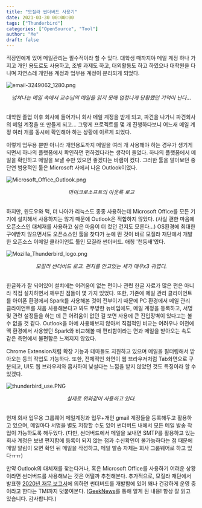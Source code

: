 ```yaml
---
title: "모질라 썬더버드 사용기"
date: 2021-03-30 00:00:00
tags: ["Thunderbird"]
categories: ["OpenSource", "Tool"]
author: "Me"
draft: false
---
```




직장인에게 있어 메일관리는 필수적이라 할 수 있다. 대학생 때까지야 메일 계정 하나 가지고 개인 용도로도 사용하고, 조별 과제도 하고, 대외활동도 하고 하였으나 대학원을 다니며 자연스레 개인용 계정과 업무용 계정이 분리되게 되었다.



![email-3249062_1280.png](/img/2021-03-30-mozilla-thunderbird_email-3249062_1280.png)

<center><I>넘쳐나는 메일 속에서 교수님의 메일을 읽지 못해 엄청나게 당황했던 기억이 난다...</I></center><br>



대학원 졸업 이후 회사에 들어가니 회사 메일 계정을 받게 되고, 파견을 나가니 파견회사의 메일 계정을 또 만들게 되고... 그렇게 프로젝트를 몇 개 진행하다보니 어느새 메일 계정 여러 개를 동시에 확인해야 하는 상황에 이르게 되었다.



이렇게 업무용 뿐만 아니라 개인용도까지 메일을 여러 개 사용해야 하는 경우가 생기게 되면서 하나의 플랫폼에서 확인하면 편하겠다라는 생각이 들었다. 하나의 플랫폼에서 메일을 확인하고 메일을 보낼 수만 있으면 좋겠다는 바램이 컸다. 그러한 툴을 알아보던 중 단연 범용적인 툴은 Microsoft 사에서 나온 Outlook이었다.



![Microsoft_Office_Outlook.png](/img/2021-03-30-mozilla-thunderbird_Microsoft_Office_Outlook.png)

<center><I>마이크로소프트의 아웃룩 로고</I></center><br>





하지만, 윈도우와 맥, 더 나아가 리눅스도 종종 사용하는데 Microsoft Office를 모든 기기에 설치해서 사용하지는 않기 때문에 Outlook은 적합하지 않았다. (사실 괜한 마음에 오픈소스인 대체재를 사용하고 싶은 마음이 더 컸던 건지도 모른다...) OS환경에 최대한 구애받지 않으면서도 오픈소스인 툴을 찾다가 눈에 띈 것이 바로 모질라 재단에서 개발한 오픈소스 이메일 클라이언트 툴인 모질라 썬더버드. 애칭 '천둥새'였다.



![Mozilla_Thunderbird_logo.png](/img/2021-03-30-mozilla-thunderbird_Mozilla_Thunderbird_logo.png)

<center><I>모질라 썬더버드 로고. 편지를 안고있는 새가 매우x3 귀엽다.</I></center><br>



한글화가 잘 되어있어 설치에는 어려움이 없는 편이나 관련 한글 자료가 많은 편은 아니라 직접 설치하면서 깨우친 점들이 몇 가지 있었다. 또한, 기존에 메일 관리 클라이언트를 아이폰 환경에서 Spark를 사용해본 것이 전부이기 때문에 PC 환경에서 메일 관리 클라이언트를 처음 사용해본다고 봐도 무방한 뉴비임에도, 메일 계정을 등록하고, 서명 및 관련 설정들을 하는 데 큰 어려움이 없던 걸 보면 사용에 큰 진입장벽이 있다고는 볼 수 없을 것 같다. Outlook을 아예 사용해보지 않아서 직접적인 비교는 어려우나 이전에 맥 환경에서 사용했던 Spark와 비교해볼 때 편리함이라는 면과 메일을 받아오는 속도 같은 측면에서 불편함은 느껴지지 않았다.

Chrome Extension처럼 확장 기능과 테마들도 지원하고 있으며 메일을 필터링해서 받아오는 등의 작업도 가능하다. 또한, 전체적인 화면이 웹 브라우저처럼 Tab화면으로 구분되고, UI도 웹 브라우저와 흡사하여 낯설다는 느낌을 받지 않았던 것도 특징이라 할 수 있겠다.



![thunderbird_use.PNG](/img/2021-03-30-mozilla-thunderbird_thunderbird_use.PNG)

<center><I>실제로 위와같이 사용하고 있다.</I></center><br>



현재 회사 업무용 그룹웨어 메일계정과 업무+개인 gmail 계정들을 등록해두고 활용하고 있으며, 메일마다 서명을 별도 저장할 수도 있어 썬더버드 내에서 모든 메일 발송 작업이 가능하도록 해두었다. (다만, 썬더버드에서 메일을 보내면 SMTP를 활용하고 있는 회사 계정은 보낸 편지함에 등록이 되지 않는 점과 수신확인이 불가능하다는 점 때문에 메일 알림이 오면 확인 뒤 메일을 작성하고, 메일 발송 자체는 회사 그룹웨어로 하고 있다ㅠㅠ)



만약 Outlook의 대체재를 찾는다거나, 혹은 Microsoft Office를 사용하기 어려운 상황이라면 썬더버드를 사용해보는 것은 어떨까 추천해본다. 추가적으로, 모질라 재단에서 발표한 [2020년 재무 보고서](https://groups.google.com/g/tb-planning/c/-jbmYvYdX1g?pli=1)에 의하면 썬더버드를 개발함에 있어 꽤나 건강하게 운영 중이라고 한다는 TMI까지 덧붙여본다. ([GeekNews](https://news.hada.io/topic?id=3946)를 통해 알게 된 내용! 항상 잘 읽고 있습니다. 감사합니다.)
